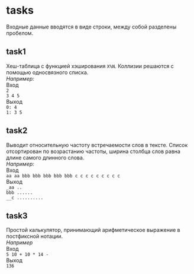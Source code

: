 # tasks 
Входные данные вводятся в виде строки, между собой разделены пробелом.

## task1
Хеш-таблица с функцией хэширования `X%N`. Коллизии решаются с помощью односвязного списка.  
*Например:*  
 Вход   
 `2`   
 `3 4 5`  
 Выход  
 `0: 4`  
 `1: 3 5`
 
 ## task2
 Выводит относительную частоту встречаемости слов в тексте. Список отсортирован по возрастанию частоты,
 ширина столбца слов равна длине самого длинного слова.  
 *Например:*  
 Вход  
 `aa aa bbb bbb bbb bbb bbb c c c c c c c c c`  
 Выход  
 `_aa ..`  
 `bbb ......`  
 `__c ..........`

## task3
Простой калькулятор, принимающий арифметическое выражение в постфиксной нотации.  
*Например*  
Вход  
`5 10 + 10 * 14 -`  
Выход  
`136`
